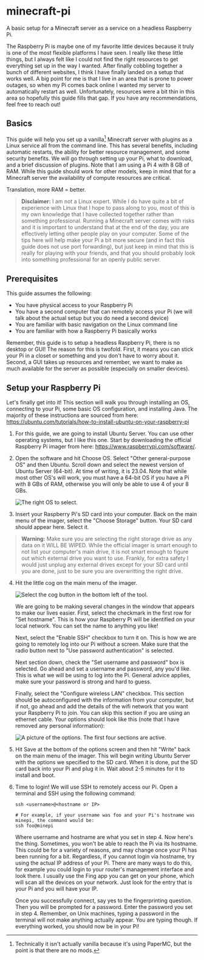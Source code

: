 # minecraft-pi

A basic setup for a Minecraft server as a service on a headless Raspberry Pi.

The Raspberry Pi is maybe one of my favorite little devices because it truly is one of the most flexible platforms I have seen.  I really like these little things, but I always felt like I could not find the right resources to get everything set up in the way I wanted.  After finally cobbling together a bunch of different websites, I think I have finally landed on a setup that works well.  A big point for me is that I live in an area that is prone to power outages, so when my Pi comes back online I wanted my server to automatically restart as well.  Unfortunately, resources were a bit thin in this area so hopefully this guide fills that gap.  If you have any recommendations, feel free to reach out!

## Basics

This guide will help you set up a vanilla[^1] Minecraft server with plugins as a Linux service all from the command line.  This has several benefits, including automatic restarts, the ability for better resource management, and some security benefits.  We will go through setting up your Pi, what to download, and a brief discussion of plugins.  Note that I am using a Pi 4 with 8 GB of RAM.  While this guide should work for other models, keep in mind that for a Minecraft server the availability of compute resources are critical.  

Translation, more RAM = better.  

[^1]: Technically it isn't actually vanilla because it's using PaperMC, but the point is that there are no mods.  

> **Disclaimer:**  I am not a Linux expert.  While I do have quite a bit of experience with Linux that I hope to pass along to you, most of this is my own knowledge that I have collected together rather than something professional.  Running a Minecraft server comes with risks and it is important to understand that at the end of the day, you are effectively letting other people play on your computer.  Some of the tips here will help make your Pi a bit more secure (and in fact this guide does not use port forwarding), but just keep in mind that this is really for playing with your friends, and that you should probably look into something professional for an openly public server.  

## Prerequisites

This guide assumes the following:
- You have physical access to your Raspberry Pi
- You have a second computer that can remotely access your Pi (we will talk about the actual setup but you do need a second device)
- You are familiar with basic navigation on the Linux command line
- You are familiar with how a Raspberry Pi basically works

Remember, this guide is to setup a headless Raspberry Pi, there is no desktop or GUI!  The reason for this is twofold.  First, it means you can stick your Pi in a closet or something and you don't have to worry about it.  Second, a GUI takes up resources and remember, we want to make as much available for the server as possible (especially on smaller devices).

## Setup your Raspberry Pi

Let's finally get into it!  This section will walk you through installing an OS, connecting to your Pi, some basic OS configuration, and installing Java.  The majority of these instructions are sourced from here: https://ubuntu.com/tutorials/how-to-install-ubuntu-on-your-raspberry-pi

1. For this guide, we are going to install Ubuntu Server.  You can use other operating systems, but I like this one.  Start by downloading the official Raspberry Pi imager from here: https://www.raspberrypi.com/software/.  

2. Open the software and hit Choose OS.  Select "Other general-purpose OS" and then Ubuntu.  Scroll down and select the newest version of Ubuntu Server (64-bit).  At time of writing, it is 23.04.  Note that while most other OS's will work, you must have a 64-bit OS if you have a Pi with 8 GBs of RAM, otherwise you will only be able to use 4 of your 8 GBs.  

   ![The right OS to select.](images/os_choice.png)

3. Insert your Raspberry Pi's SD card into your computer.  Back on the main menu of the imager, select the "Choose Storage" button.  Your SD card should appear here.  Select it.  

> **Warning:** Make sure you are selecting the right storage drive as any data on it WILL BE WIPED.  While the official imager is smart enough to not list your computer's main drive, it is not smart enough to figure out which external drive you want to use.  Frankly, for extra safety I would just unplug any external drives except for your SD card until you are done, just to be sure you are overwritting the right drive.

4. Hit the little cog on the main menu of the imager. 

   ![Select the cog button in the bottom left of the tool.](images/advanced_button.png)

   We are going to be making several changes in the window that appears to make our lives easier.  First, select the checkmark in the first row for "Set hostname".  This is how your Raspberry Pi will be identified on your local network.  You can set the name to anything you like!

   Next, select the "Enable SSH" checkbox to turn it on.  This is how we are going to remotely log into our Pi without a screen.  Make sure that the radio button next to "Use password authentication" is selected.  
   
   Next section down, check the "Set username and password" box is selected.  Go ahead and set a username and password, any you'd like.  This is what we will be using to log into the Pi.  General advice applies, make sure your password is strong and hard to guess.  

   Finally, select the "Configure wireless LAN" checkbox.  This section should be autoconfigured with the information from your computer, but if not, go ahead and add the details of the wifi network that you want your Raspberry Pi to join.  You can skip this section if you are using an ethernet cable.  Your options should look like this (note that I have removed any personal information):

   ![A picture of the options.  The first four sections are active.](images/advanced_options.png)

5. Hit Save at the bottom of the options screen and then hit "Write" back on the main menu of the imager.  This will begin writing Ubuntu Server with the options we specified to the SD card.  When it is done, put the SD card back into your Pi and plug it in.  Wait about 2-5 minutes for it to install and boot.  

6. Time to login! We will use SSH to remotely access our Pi.  Open a terminal and SSH using the following command:
   ```shell
   ssh <username>@<hostname or IP>

   # For example, if your username was foo and your Pi's hostname was minepi, the command would be:
   ssh foo@minepi
   ```
   Where username and hostname are what you set in step 4.  Now here's the thing.  Sometimes, you won't be able to reach the Pi via its hostname.  This could be for a variety of reasons, and may change once your Pi has been running for a bit.  Regardless, if you cannot login via hostname, try using the actual IP address of your Pi.  There are many ways to do this, for example you could login to your router's management interface and look there.  I usually use the Fing app you can get on your phone, which will scan all the devices on your network.  Just look for the entry that is your Pi and you will have your IP.  

   Once you successfully connect, say yes to the fingerprinting question.  Then you will be prompted for a password.  Enter the password you set in step 4.  Remember, on Unix machines, typing a password in the terminal will not make anything actually appear.  You are typing though.  If everything worked, you should now be in your Pi!

